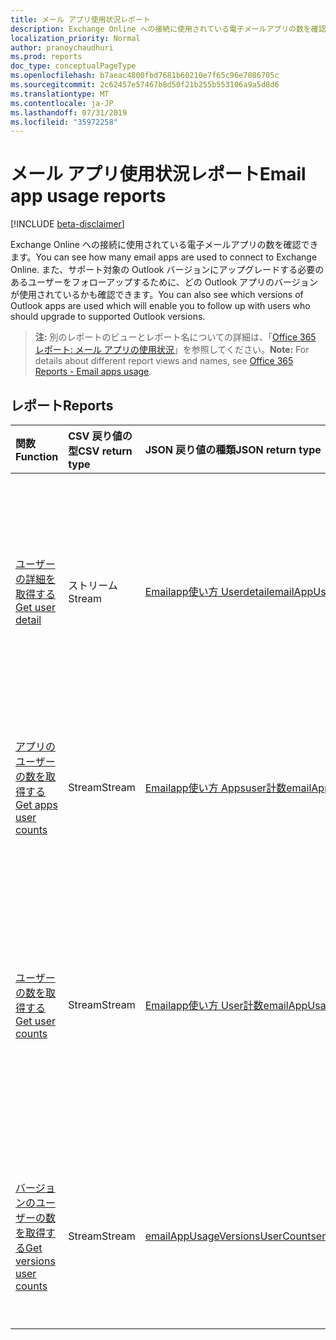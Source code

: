 ```yaml
---
title: メール アプリ使用状況レポート
description: Exchange Online への接続に使用されている電子メールアプリの数を確認できます。 また、サポート対象の Outlook バージョンにアップグレードする必要のあるユーザーをフォローアップするために、どの Outlook アプリのバージョンが使用されているかも確認できます。
localization_priority: Normal
author: pranoychaudhuri
ms.prod: reports
doc_type: conceptualPageType
ms.openlocfilehash: b7aeac4800fbd7681b60210e7f65c96e7086705c
ms.sourcegitcommit: 2c62457e57467b8d50f21b255b553106a9a5d8d6
ms.translationtype: MT
ms.contentlocale: ja-JP
ms.lasthandoff: 07/31/2019
ms.locfileid: "35972258"
---
```

# <a name="email-app-usage-reports"></a><span data-ttu-id="abfac-104">メール アプリ使用状況レポート</span><span class="sxs-lookup"><span data-stu-id="abfac-104">Email app usage reports</span></span>

[!INCLUDE [beta-disclaimer](../../includes/beta-disclaimer.md)]

<span data-ttu-id="abfac-105">Exchange Online への接続に使用されている電子メールアプリの数を確認できます。</span><span class="sxs-lookup"><span data-stu-id="abfac-105">You can see how many email apps are used to connect to Exchange Online.</span></span> <span data-ttu-id="abfac-106">また、サポート対象の Outlook バージョンにアップグレードする必要のあるユーザーをフォローアップするために、どの Outlook アプリのバージョンが使用されているかも確認できます。</span><span class="sxs-lookup"><span data-stu-id="abfac-106">You can also see which versions of Outlook apps are used which will enable you to follow up with users who should upgrade to supported Outlook versions.</span></span>

> <span data-ttu-id="abfac-107">**注:** 別のレポートのビューとレポート名についての詳細は、「[Office 365 レポート: メール アプリの使用状況](https://support.office.com/client/Email-apps-usage-c2ce12a2-934f-4dd4-ba65-49b02be4703d)」を参照してください。</span><span class="sxs-lookup"><span data-stu-id="abfac-107">**Note:** For details about different report views and names, see [Office 365 Reports - Email apps usage](https://support.office.com/client/Email-apps-usage-c2ce12a2-934f-4dd4-ba65-49b02be4703d).</span></span>

## <a name="reports"></a><span data-ttu-id="abfac-108">レポート</span><span class="sxs-lookup"><span data-stu-id="abfac-108">Reports</span></span>

| <span data-ttu-id="abfac-109">関数</span><span class="sxs-lookup"><span data-stu-id="abfac-109">Function</span></span>                                 | <span data-ttu-id="abfac-110">CSV 戻り値の型</span><span class="sxs-lookup"><span data-stu-id="abfac-110">CSV return type</span></span> | <span data-ttu-id="abfac-111">JSON 戻り値の種類</span><span class="sxs-lookup"><span data-stu-id="abfac-111">JSON return type</span></span>                         | <span data-ttu-id="abfac-112">説明</span><span class="sxs-lookup"><span data-stu-id="abfac-112">Description</span></span>                              |
| :--------------------------------------- | :-------------- | :--------------------------------------- | ---------------------------------------- |
| [<span data-ttu-id="abfac-113">ユーザーの詳細を取得する</span><span class="sxs-lookup"><span data-stu-id="abfac-113">Get user detail</span></span>](../api/reportroot-getemailappusageuserdetail.md) | <span data-ttu-id="abfac-114">ストリーム</span><span class="sxs-lookup"><span data-stu-id="abfac-114">Stream</span></span>          | [<span data-ttu-id="abfac-115">Emailapp使い方 Userdetail</span><span class="sxs-lookup"><span data-stu-id="abfac-115">emailAppUsageUserDetail</span></span>](../resources/emailappusageuserdetail.md) | <span data-ttu-id="abfac-116">メール アプリの各バージョンでユーザーが実行したアクティビティの詳細を取得します。</span><span class="sxs-lookup"><span data-stu-id="abfac-116">Get details about which activities users performed on the various email apps.</span></span> |
| [<span data-ttu-id="abfac-117">アプリのユーザーの数を取得する</span><span class="sxs-lookup"><span data-stu-id="abfac-117">Get apps user counts</span></span>](../api/reportroot-getemailappusageappsusercounts.md) | <span data-ttu-id="abfac-118">Stream</span><span class="sxs-lookup"><span data-stu-id="abfac-118">Stream</span></span>          | [<span data-ttu-id="abfac-119">Emailapp使い方 Appsuser計数</span><span class="sxs-lookup"><span data-stu-id="abfac-119">emailAppUsageAppsUserCounts</span></span>](../resources/emailappusageappsusercounts.md) | <span data-ttu-id="abfac-120">メール アプリごとの、それぞれ別個のユーザーの数を取得します。</span><span class="sxs-lookup"><span data-stu-id="abfac-120">Get the count of unique users per email app.</span></span> |
| [<span data-ttu-id="abfac-121">ユーザーの数を取得する</span><span class="sxs-lookup"><span data-stu-id="abfac-121">Get user counts</span></span>](../api/reportroot-getemailappusageusercounts.md) | <span data-ttu-id="abfac-122">Stream</span><span class="sxs-lookup"><span data-stu-id="abfac-122">Stream</span></span>          | [<span data-ttu-id="abfac-123">Emailapp使い方 User計数</span><span class="sxs-lookup"><span data-stu-id="abfac-123">emailAppUsageUserCounts</span></span>](../resources/emailappusageusercounts.md) | <span data-ttu-id="abfac-124">任意のメール アプリを使用して Exchange Online に接続されている、それぞれ別個のユーザー数を取得します。</span><span class="sxs-lookup"><span data-stu-id="abfac-124">Get the count of unique users that connected to Exchange Online using any email app.</span></span> |
| [<span data-ttu-id="abfac-125">バージョンのユーザーの数を取得する</span><span class="sxs-lookup"><span data-stu-id="abfac-125">Get versions user counts</span></span>](../api/reportroot-getemailappusageversionsusercounts.md) | <span data-ttu-id="abfac-126">Stream</span><span class="sxs-lookup"><span data-stu-id="abfac-126">Stream</span></span>          | [<span data-ttu-id="abfac-127">emailAppUsageVersionsUserCounts</span><span class="sxs-lookup"><span data-stu-id="abfac-127">emailAppUsageVersionsUserCounts</span></span>](../resources/emailappusageversionsusercounts.md) | <span data-ttu-id="abfac-128">Outlook デスクトップ版ごとの、それぞれ別個のユーザー数を取得します。</span><span class="sxs-lookup"><span data-stu-id="abfac-128">Get the count of unique users by Outlook desktop version.</span></span> |
